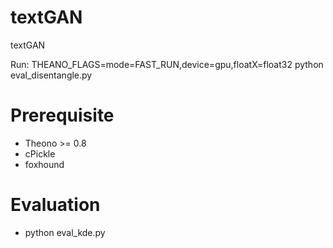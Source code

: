 # textGAN
textGAN

Run: THEANO_FLAGS=mode=FAST_RUN,device=gpu,floatX=float32 python eval_disentangle.py

# Prerequisite

* Theono >= 0.8
* cPickle
* foxhound



# Evaluation
* python eval_kde.py
